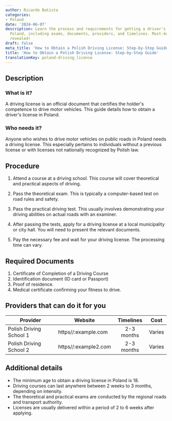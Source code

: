 ```yaml
---
author: Ricardo Batista
categories:
- Poland
date: '2024-06-07'
description: Learn the process and requirements for getting a driver's license in
  Poland, including exams, documents, providers, and timelines. Must-know details
  revealed!
draft: false
meta_title: 'How to Obtain a Polish Driving License: Step-by-Step Guide'
title: 'How to Obtain a Polish Driving License: Step-by-Step Guide'
translationKey: poland-driving_license
---
```



## Description
### What is it?

A driving license is an official document that certifies the holder's competence to drive motor vehicles. This guide details how to obtain a driver's license in Poland.

### Who needs it?

Anyone who wishes to drive motor vehicles on public roads in Poland needs a driving license. This especially pertains to individuals without a previous license or with licenses not nationally recognized by Polish law.

## Procedure

1. Attend a course at a driving school. This course will cover theoretical and practical aspects of driving.

2. Pass the theoretical exam. This is typically a computer-based test on road rules and safety. 

3. Pass the practical driving test. This usually involves demonstrating your driving abilities on actual roads with an examiner.

4. After passing the tests, apply for a driving license at a local municipality or city hall. You will need to present the relevant documents.

5. Pay the necessary fee and wait for your driving license. The processing time can vary.

## Required Documents

1. Certificate of Completion of a Driving Course
2. Identification document (ID card or Passport)
3. Proof of residence.
4. Medical certificate confirming your fitness to drive.

## Providers that can do it for you

| Provider        |     Website     |     Timelines    |       Cost      |
| --------------- | --------------- |  :-------------: | :-------------: |
| Polish Driving School 1      |  https//:example.com       |     2-3 months     |        Varies       |
| Polish Driving School 2  |  https//:example2.com  |  2-3 months   |  Varies |

## Additional details

- The minimum age to obtain a driving license in Poland is 18.
- Driving courses can last anywhere between 2 weeks to 3 months, depending on intensity.
- The theoretical and practical exams are conducted by the regional roads and transport authority.
- Licenses are usually delivered within a period of 2 to 6 weeks after applying.